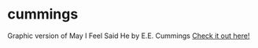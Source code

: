 # cummings
Graphic version of May I Feel Said He by E.E. Cummings
[Check it out here! ](https://nicomarvar.com/cummings/index.html)
